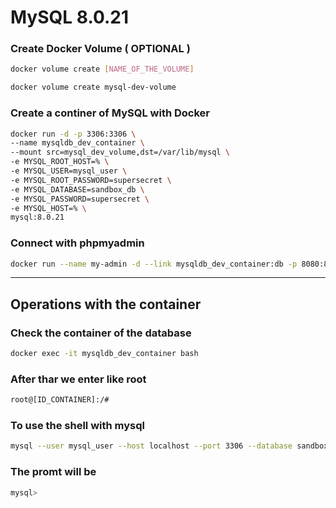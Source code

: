 # MySQL 8.0.21

### Create Docker Volume ( OPTIONAL )
```bash
docker volume create [NAME_OF_THE_VOLUME]
```

```bash
docker volume create mysql-dev-volume
```

### Create a continer of MySQL  with Docker
```bash
docker run -d -p 3306:3306 \
--name mysqldb_dev_container \
--mount src=mysql_dev_volume,dst=/var/lib/mysql \
-e MYSQL_ROOT_HOST=% \
-e MYSQL_USER=mysql_user \
-e MYSQL_ROOT_PASSWORD=supersecret \
-e MYSQL_DATABASE=sandbox_db \
-e MYSQL_PASSWORD=supersecret \
-e MYSQL_HOST=% \
mysql:8.0.21
```

### Connect with phpmyadmin
```bash
docker run --name my-admin -d --link mysqldb_dev_container:db -p 8080:80 phpmyadmin
```

---

## Operations with the container

### Check the container of the database
```bash
docker exec -it mysqldb_dev_container bash
```

### After thar we enter like root
```bash
root@[ID_CONTAINER]:/#
```

### To use the shell with mysql
```bash
mysql --user mysql_user --host localhost --port 3306 --database sandbox_db -p
```

### The promt will be
```sql
mysql>
```

